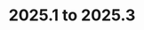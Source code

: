 ---
title: "2025.1 to 2025.3"
linkTitle: "2025.1 to 2025.3"
description: "Instructions to upgrade {{% ctx %}} 2025.1 to 2025.3"
weight: 930
outOfSupport: true
---